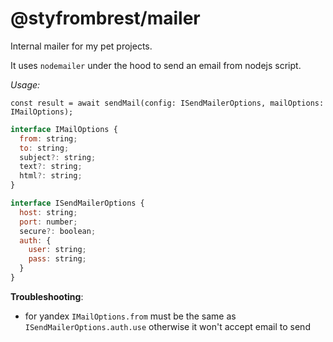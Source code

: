 # @styfrombrest/mailer

Internal mailer for my pet projects.

It uses `nodemailer` under the hood to send an email from nodejs script.

*Usage:*

```const result = await sendMail(config: ISendMailerOptions, mailOptions: IMailOptions);```

```js
interface IMailOptions {
  from: string;
  to: string;
  subject?: string;
  text?: string;
  html?: string;
}
```

```js
interface ISendMailerOptions {
  host: string;
  port: number;
  secure?: boolean;
  auth: {
    user: string;
    pass: string;
  }
}
```

**Troubleshooting**:
- for yandex `IMailOptions.from` must be the same as `ISendMailerOptions.auth.use` otherwise it won't accept email to send
